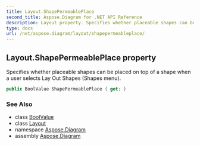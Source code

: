 ```yaml
---
title: Layout.ShapePermeablePlace
second_title: Aspose.Diagram for .NET API Reference
description: Layout property. Specifies whether placeable shapes can be placed on top of a shape when a user selects Lay Out Shapes Shapes menu
type: docs
url: /net/aspose.diagram/layout/shapepermeableplace/
---
```

## Layout.ShapePermeablePlace property

Specifies whether placeable shapes can be placed on top of a shape when a user selects Lay Out Shapes (Shapes menu).

```csharp
public BoolValue ShapePermeablePlace { get; }
```

### See Also

* class [BoolValue](../../boolvalue/)
* class [Layout](../)
* namespace [Aspose.Diagram](../../layout/)
* assembly [Aspose.Diagram](../../../)


